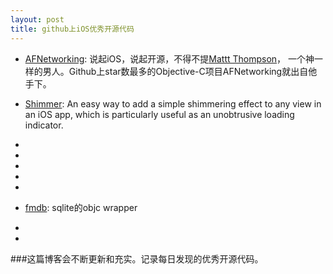 ```yaml
---
layout: post
title: github上iOS优秀开源代码
---
```



- [AFNetworking]: 说起iOS，说起开源，不得不提[Mattt Thompson]， 一个神一样的男人。Github上star数最多的Objective-C项目AFNetworking就出自他手下。

- [Shimmer]: An easy way to add a simple shimmering effect to any view in an iOS app, which is particularly useful as an unobtrusive loading indicator.
- [Tweaks]: 有了这个就不用怕设计师分分钟改颜色，改大小，改各种小的交互了。

- [CocoaSPDY]: 基本不用怎么修改就可以让app使用SPDY协议。

- [DateTools]: 关于日期的各种操作

- [MYBlurIntroductionView]: 轻松搞定开机画面

- [AMScrollingNavbar]: 可缩放的NavigationBar

- [fmdb]: sqlite的objc wrapper

- [HybridBridge]: iOS+web混合开发实践。提供模板资源管理，并基于JavaScriptCore实现JavaScript和Objective-C通讯的中间库。

- [EasyImage]: 各种图片的处理。


###这篇博客会不断更新和充实。记录每日发现的优秀开源代码。


[AFNetworking]: https://github.com/AFNetworking/AFNetworking
[Shimmer]: https://github.com/facebook/Shimmer
[Tweaks]: https://github.com/facebook/Tweaks
[DateTools]: https://github.com/MatthewYork/DateTools
[MYBlurIntroductionView]: https://github.com/MatthewYork/MYBlurIntroductionView
[AMScrollingNavbar]: https://github.com/andreamazz/AMScrollingNavbar
[fmdb]: https://github.com/ccgus/fmdb
[CocoaSPDY]: https://github.com/twitter/CocoaSPDY
[Mattt Thompson]: https://github.com/mattt
[HybridBridge]: https://github.com/liaojinxing/HybridBridge
[EasyImage]: https://github.com/liaojinxing/EasyImage
